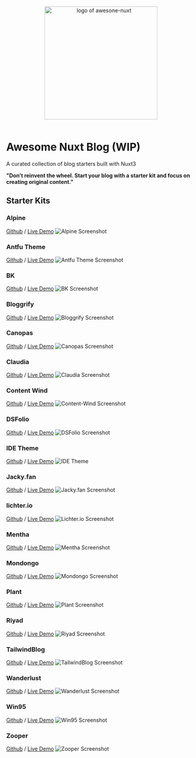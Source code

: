<p align="center">
  <br>
  <img width="300" src="./screenshots/awesome-nuxt.svg" alt="logo of awesone-nuxt">
  <br>
  <br>
</p>

# Awesome Nuxt Blog (WIP)

A curated collection of blog starters built with Nuxt3

**"Don’t reinvent the wheel. Start your blog with a starter kit and focus on creating original content."**

## Starter Kits

### Alpine

[Github](https://github.com/nuxt-themes/alpine) / [Live Demo](https://alpine.nuxt.space/articles)
![Alpine Screenshot](/screenshots/alpine.jpg)

### Antfu Theme

[Github](https://github.com/chansee97/nuxt-blog) / [Live Demo](https://chansee-nuxt-blog.netlify.app/blog)
![Antfu Theme Screenshot](/screenshots/antfu-theme.jpg)

### BK

[Github](https://github.com/logotip4ik/portfolio) / [Live Demo](https://bogdankostyuk.xyz/)
![BK Screenshot](/screenshots/bk.gif)

### Bloggrify

[Github](https://github.com/bloggrify/bloggrify) / [Live Demo](https://mistral.bloggrify.com/)
![Bloggrify Screenshot](/screenshots/bloggrify.jpg)

### Canopas

[Github](https://github.com/canopas/nuxt-blog-kit) / [Live Demo](https://canopas.com/resources)
![Canopas Screenshot](/screenshots/canopas.jpg)

### Claudia

[Github](https://github.com/claudiabdm/portfolio-2021) / [Live Demo](https://www.claudiabdm.com/)
![Claudia Screenshot](/screenshots/claudia.jpg)

### Content Wind

[Github](https://github.com/Atinux/content-wind) / [Live Demo](https://content-wind.nuxt.space/)
![Content-Wind Screenshot](/screenshots/content-wind.jpg)

### DSFolio

[Github](https://github.com/dsbalico/dsfolio-v2) / [Live Demo](https://dsfolio.vercel.app/)
![DSFolio Screenshot](/screenshots/Dsfolio.jpg)

### IDE Theme

[Github](https://github.com/alexdeploy/developer-portfolio-v2) / [Live Demo](https://developer-portfolio-v2.netlify.app/projects)
![IDE Theme](/screenshots/ide-theme.gif)

### Jacky.fan

[Github](https://github.com/redfrogsss/nuxt-blog) / [Live Demo](https://blog.jacky.fan/)
![Jacky.fan Screenshot](/screenshots/jacky.fan.jpg)

### lichter.io

[Github](https://github.com/manniL/lichter.io) / [Live Demo](https://www.lichter.io/)
![Lichter.io Screenshot](/screenshots/lichterio.jpg)

### Mentha

[Github](https://github.com/howbizarre/mentha) / [Live Demo](https://mentha.bizarre.how/)
![Mentha Screenshot](/screenshots/mentha.jpg)

### Mondongo

[Github](https://github.com/mdrathik/nuxtjs-tailwind-blog) / [Live Demo](https://nuxt-tailwind-blog.netlify.app/)
![Mondongo Screenshot](/screenshots/mondongo.jpg)

### Plant

[Github](https://github.com/phpjscoding/nuxt3-blog-starter) / [Live Demo](https://nuxt3-blog-starter.pages.dev/)
![Plant Screenshot](/screenshots/plant.jpg)

### Riyad

[Github](https://github.com/nurRiyad/nuxt-blog) / [Live Demo](https://blog.nurriyad.xyz/)
![Riyad Screenshot](/screenshots/riyad.jpg)

### TailwindBlog

[Github](https://github.com/narasimhajupally/tailwind-nuxtjs-starter-blog) / [Live Demo](https://nuxt-blog-starter-wisp.vercel.app/)
![TailwindBlog Screenshot](/screenshots/tailwindblog.jpg)

### Wanderlust

[Github](https://github.com/Wisp-CMS/nuxt-blog-starter-wisp) / [Live Demo](https://nuxt-blog-starter-wisp.vercel.app/)
![Wanderlust Screenshot](/screenshots/wanderlust.jpg)

### Win95

[Github](https://github.com/DonChiaQE/win95) / [Live Demo](https://www.donchia.tech/)
![Win95 Screenshot](/screenshots/win95.jpg)

### Zooper

[Github](https://github.com/fayazara/zooper) / [Live Demo](https://zooper.pages.dev/)
![Zooper Screenshot](/screenshots/zooper.jpg)
